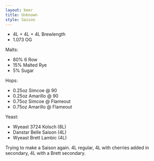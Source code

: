 ```yaml
---
layout: beer
title: Unknown
style: Saison
---
```

* 4L + 4L + 4L Brewlength
* 1\.073 OG

Malts:
* 80% 6 Row
* 15% Malted Rye
* 5% Sugar

Hops:

* 0\.25oz Simcoe @ 90
* 0\.25oz Amarillo @ 90
* 0\.75oz Simcoe @ Flameout
* 0\.75oz Amarillo @ Flameout

Yeast:

* Wyeast 3724 Kolsch (8L)
* Danstar Belle Saison (4L)
* Wyeast Brett Lambic (4L)

Trying to make a Saison again. 4L regular, 4L with cherries added in secondary, 4L with a Brett secondary.